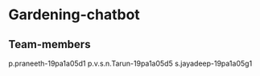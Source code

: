 # Gardening-chatbot
## Team-members
p.praneeth-19pa1a05d1
p.v.s.n.Tarun-19pa1a05d5
s.jayadeep-19pa1a05g1
